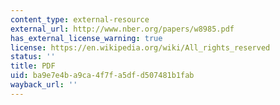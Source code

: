 ```yaml
---
content_type: external-resource
external_url: http://www.nber.org/papers/w8985.pdf
has_external_license_warning: true
license: https://en.wikipedia.org/wiki/All_rights_reserved
status: ''
title: PDF
uid: ba9e7e4b-a9ca-4f7f-a5df-d507481b1fab
wayback_url: ''
---
```

